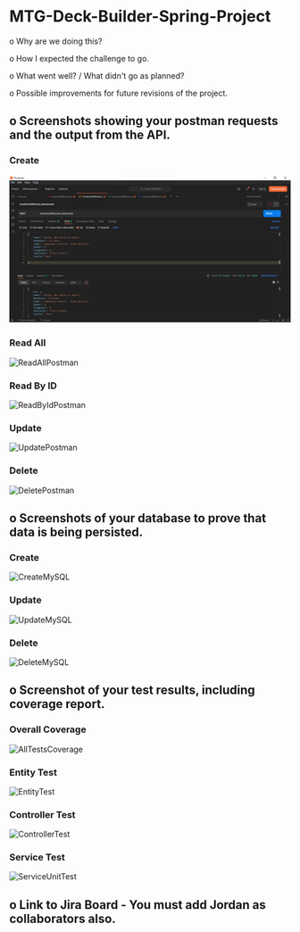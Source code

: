 # MTG-Deck-Builder-Spring-Project

o	Why are we doing this?

o	How I expected the challenge to go.

o	What went well? / What didn't go as planned?

o	Possible improvements for future revisions of the project.


## o Screenshots showing your postman requests and the output from the API.

### Create
![CreatePostman](https://github.com/LukeWebster89/MTG-Deck-Builder-Spring-Project/blob/dev/Documents/Screenshots/APIrequests/CreatePostman.jpg?raw=true) 
  
### Read All
![ReadAllPostman](https://user-images.githubusercontent.com/97948290/158586666-df41285f-bd5e-452c-94b0-4108ffb1d68f.jpg)

### Read By ID
![ReadByIdPostman](https://user-images.githubusercontent.com/97948290/158586703-3f0335e8-ea8d-45bd-b981-e3fe37f772dc.jpg)

### Update
![UpdatePostman](https://user-images.githubusercontent.com/97948290/158586752-03d045e8-9c61-4c07-a6a4-4c79a405eb8c.jpg)

### Delete
![DeletePostman](https://user-images.githubusercontent.com/97948290/158586788-23bd8907-7863-4512-8b83-5e7437ae45e8.jpg)


## o Screenshots of your database to prove that data is being persisted.

### Create
![CreateMySQL](https://user-images.githubusercontent.com/97948290/158589191-628534b5-13fc-459b-a25a-0bb7788be085.jpg)

### Update
![UpdateMySQL](https://user-images.githubusercontent.com/97948290/158589225-e171b01a-d6aa-415d-8a52-1210bf9e4987.jpg)

### Delete
![DeleteMySQL](https://user-images.githubusercontent.com/97948290/158589257-b77f1f42-0cd7-4414-a052-7264371f3ff1.jpg)


## o	Screenshot of your test results, including coverage report.

### Overall Coverage
![AllTestsCoverage](https://user-images.githubusercontent.com/97948290/158589320-0515b6b0-9f32-4284-ad0c-93d15dd3e5c2.jpg)

### Entity Test
![EntityTest](https://user-images.githubusercontent.com/97948290/158589347-543e259c-0779-43d8-8a85-7a2cb7f91517.jpg)

### Controller Test
![ControllerTest](https://user-images.githubusercontent.com/97948290/158589379-cfa92595-d3c1-43c8-ad5b-7f424324f78c.jpg)

### Service Test
![ServiceUnitTest](https://user-images.githubusercontent.com/97948290/158589403-21a873e5-37cb-4c03-bea2-815e69b4600e.jpg)


## o	Link to Jira Board - You must add Jordan as collaborators also.

